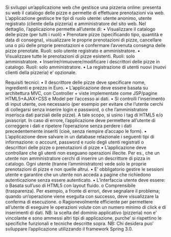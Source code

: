 Si sviluppi un’applicazione web che gestisce una pizzeria online: presenta su web il
catalogo delle pizze e permette di effettuare prenotazioni via web. L’applicazione
gestisce tre tipi di ruolo utente: utente anonimo, utente registrato (cliente della
pizzeria) e amministratore del sito web.
Nel dettaglio, l’applicazione permette all’utente di:
• Visualizzare il catalogo delle pizze (per tutti i ruoli)
• Prenotare pizze (specificando tipo, quantità e data di consegna), visualizzare le
proprie prenotazioni di pizze, cancellare una o più delle proprie prenotazioni e
confermare l’avvenuta consegna delle pizze prenotate. Ruoli: solo utente
registrato e amministratore.
• Visualizzare tutte le prenotazioni di pizze esistenti. Ruoli: solo
amministratore.
• Inserire/rimuovere/modificare i descrittori delle pizze in catalogo. Ruoli: solo
amministratore.
• La registrazione di utenti nuovi (nuovi clienti della pizzeria) e’ opzionale.

Requisiti tecnici:
• Il descrittore delle pizze deve specificare nome, ingredienti e prezzo in Euro.
• L’applicazione deve essere basata su architettura MVC, con Controller + viste
implementate come JSP/pagine HTML5+AJAX+CSS e Model per l’accesso ai
dati.
• Si controlli l’inserimento di input utente, ove necessario (per esempio per
evitare che l’utente cerchi di collegarsi senza inserire login e password, o che
l’amministratore inserisca dati parziali delle pizze). A tale scopo, si usino i tag
di HTML5 e/o javascript. In caso di errore, l’applicazione deve permettere
all’utente di correggere i dati e ripetere l’operazione senza perdere i dati
precedentemente inseriti (cioè, senza riempire d’accapo le form).
• L’applicazione deve salvare in un database relazionale i seguenti tipi di
informazione:
o account, password e ruolo degli utenti registrati
o descrittori delle pizze
o prenotazioni di pizze
• L’applicazione deve controllare che gli utenti non eseguano operazioni
illecite. Per es., che un utente non amministratore cerchi di inserire un
descrittore di pizza in catalogo. Ogni utente (tranne l’amministratore) vede
solo le proprie prenotazioni di pizze e non quelle altrui.
• E’ obbligatorio gestire le sessioni utente e garantire che un utente non acceda
a pagine che richiedono autenticazione senza essere autenticato.
• L’interfaccia utente deve essere:
o Basata sull’uso di HTML5 con layout fluido.
o Comprensibile (trasparenza). Per esempio, a fronte di errori, deve
segnalare il problema; quando un’operazione viene eseguita con
successo, deve visualizzare la conferma di esecuzione. o Ragionevolmente efficiente per permettere all’utente di eseguire le
operazioni volute con un numero minimo di click e di inserimenti di
dati.
NB: la scelta del dominio applicativo (pizzeria) non e’ vincolante e sono ammessi
altri tipi di applicazione, purche’ si rispettino le specifiche funzionali e tecniche
descritte sopra.
NB: Chi desidera puo’ sviluppare l’applicazione utilizzando il framework Spring 3.0.